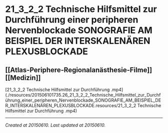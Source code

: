 # 21_3_2_2 Technische Hilfsmittel zur Durchführung einer peripheren Nervenblockade SONOGRAFIE AM BEISPIEL DER INTERSKALENÄREN PLEXUSBLOCKADE
 [[Atlas-Periphere-Regionalanästhesie-Filme]] [[Medizin]] 
---



[21\_3\_2\_2 Technische Hilfsmittel zur Durchführung .mp4](./resources/201506101735.26_21_3_2_2_Technische_Hilfsmittel_zur_Durchführung_einer_peripheren_Nervenblockade_SONOGRAFIE_AM_BEISPIEL_DER_INTERSKALENÄREN_PLEXUSBLOCKADE.resources/21_3_2_2 Technische Hilfsmittel zur Durchführung .mp4)

---

_Created at 20150610._
_Last updated at 20150610._



